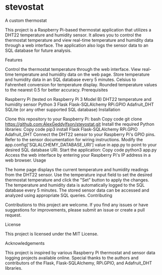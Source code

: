 # stevostat
A custom thermostat


This project is a Raspberry Pi-based thermostat application that utilizes a DHT22 temperature and humidity sensor. It allows you to control the thermostat temperature and view real-time temperature and humidity data through a web interface. The application also logs the sensor data to an SQL database for future analysis.

Features

Control the thermostat temperature through the web interface.
View real-time temperature and humidity data on the web page.
Store temperature and humidity data in an SQL database every 5 minutes.
Celsius to Fahrenheit conversion for temperature display.
Rounded temperature values to the nearest 0.5 for better accuracy.
Prerequisites

Raspberry Pi (tested on Raspberry Pi 3 Model B)
DHT22 temperature and humidity sensor
Python 3
Flask
Flask-SQLAlchemy
RPi.GPIO
Adafruit_DHT
SQLite (or any other supported SQL database)
Installation

Clone this repository to your Raspberry Pi:
bash
Copy code
git clone https://github.com:AlexGeddylfson/stevostat.git
Install the required Python libraries:
Copy code
pip3 install Flask Flask-SQLAlchemy RPi.GPIO Adafruit_DHT
Connect the DHT22 sensor to your Raspberry Pi's GPIO pins. Refer to the sensor documentation for wiring instructions.
Modify the app.config['SQLALCHEMY_DATABASE_URI'] value in app.py to point to your desired SQL database URI.
Start the application:
Copy code
python3 app.py
Access the web interface by entering your Raspberry Pi's IP address in a web browser.
Usage

The home page displays the current temperature and humidity readings from the DHT22 sensor.
Use the temperature input field to set the desired thermostat temperature and click the "Set" button to apply the changes.
The temperature and humidity data is automatically logged to the SQL database every 5 minutes.
The stored sensor data can be accessed and analyzed using appropriate SQL queries.
Contributing

Contributions to this project are welcome. If you find any issues or have suggestions for improvements, please submit an issue or create a pull request.

License

This project is licensed under the MIT License.

Acknowledgements

This project is inspired by various Raspberry Pi thermostat and sensor data logging projects available online.
Special thanks to the authors and contributors of the Flask, Flask-SQLAlchemy, RPi.GPIO, and Adafruit_DHT libraries.
